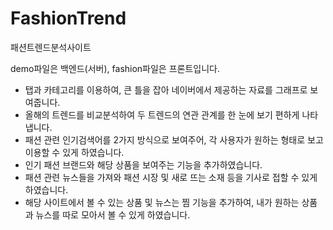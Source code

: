 # FashionTrend
패션트렌드분석사이트

demo파일은 백엔드(서버), fashion파일은 프론트입니다.
- 탭과 카테고리를 이용하여, 큰 틀을 잡아 네이버에서 제공하는 자료를 그래프로 보여줍니다.
- 올해의 트렌드를 비교분석하여 두 트렌드의 연관 관계를 한 눈에 보기 편하게 나타냅니다.
- 패션 관련 인기검색어를 2가지 방식으로 보여주어, 각 사용자가 원하는 형태로 보고 이용할 수 있게 하였습니다.
- 인기 패션 브랜드와 해당 상품을 보여주는 기능을 추가하였습니다.
- 패션 관련 뉴스들을 가져와 패션 시장 및 새로 뜨는 소재 등을 기사로 접할 수 있게 하였습니다.
- 해당 사이트에서 볼 수 있는 상품 및 뉴스는 찜 기능을 추가하여, 내가 원하는 상품과 뉴스를 따로 모아서 볼 수 있게 하였습니다.
